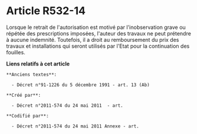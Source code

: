 # Article R532-14

Lorsque le retrait de l'autorisation est motivé par l'inobservation grave ou répétée des prescriptions imposées, l'auteur des
travaux ne peut prétendre à aucune indemnité. Toutefois, il a droit au remboursement du prix des travaux et installations qui
seront utilisés par l'Etat pour la continuation des fouilles.

**Liens relatifs à cet article**

	**Anciens textes**:

	  - Décret n°91-1226 du 5 décembre 1991 - art. 13 (Ab)

	**Créé par**:

	  - Décret n°2011-574 du 24 mai 2011  - art.

	**Codifié par**:

	  - Décret n°2011-574 du 24 mai 2011 Annexe - art.
